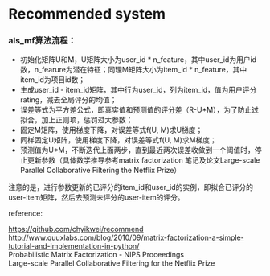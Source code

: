 # Recommended system

### als_mf算法流程：
- 初始化矩阵U和M，U矩阵大小为user_id * n_feature，其中user_id为用户id数，n_fearure为潜在特征；同理M矩阵大小为item_id * n_feature，其中item_id为项目id数；
- 生成user_id - item_id矩阵，其中行为user_id，列为item_id，值为用户评分rating，减去全局评分的均值；
- 误差等式为平方差公式，即真实值和预测值的评分差（R-U*M），为了防止过拟合，加上正则项，惩罚过大参数；
- 固定M矩阵，使用梯度下降，对误差等式f(U, M)求U梯度；
- 同样固定U矩阵，使用梯度下降，对误差等式f(U, M)求M梯度；
- 预测值为U*M，不断迭代上面两步，直到最近两次误差收敛到一个阈值时，停止更新参数（具体数学推导参考matrix factorization 笔记及论文Large-scale Parallel Collaborative Filtering the Netflix Prize）

注意的是，进行参数更新的已评分的item_id和user_id的实例，即拟合已评分的user-item矩阵，然后去预测未评分的user-item的评分。


reference: 

https://github.com/chyikwei/recommend <br />
http://www.quuxlabs.com/blog/2010/09/matrix-factorization-a-simple-tutorial-and-implementation-in-python/ <br />
Probabilistic Matrix Factorization - NIPS Proceedings <br />
Large-scale Parallel Collaborative Filtering for the Netflix Prize <br />
